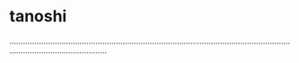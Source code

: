 # tanoshi
.......................................................................................................................................................................